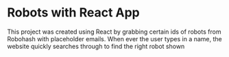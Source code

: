 # Robots with React App

This project was created using React by grabbing certain ids of robots from Robohash with placeholder emails. When ever the user types in a name, the website quickly
searches through to find the right robot shown




